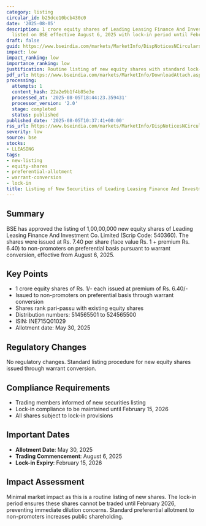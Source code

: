 ```yaml
---
category: listing
circular_id: b25dce10bcb430c0
date: '2025-08-05'
description: 1 crore equity shares of Leading Leasing Finance And Investment Co. Limited
  listed on BSE effective August 6, 2025 with lock-in period until February 15, 2026.
draft: false
guid: https://www.bseindia.com/markets/MarketInfo/DispNoticesNCirculars.aspx?Noticeid={758303C3-CB25-4038-86B9-313CF39152CE}&noticeno=20250805-24&dt=08/05/2025&icount=24&totcount=61&flag=0
impact: low
impact_ranking: low
importance_ranking: low
justification: Routine listing of new equity shares with standard lock-in provisions
pdf_url: https://www.bseindia.com/markets/MarketInfo/DownloadAttach.aspx?id=20250805-24&attachedId=
processing:
  attempts: 1
  content_hash: 22a2e9b1f4b85e3e
  processed_at: '2025-08-05T18:44:23.359431'
  processor_version: '2.0'
  stage: completed
  status: published
published_date: '2025-08-05T10:37:41+00:00'
rss_url: https://www.bseindia.com/markets/MarketInfo/DispNoticesNCirculars.aspx?Noticeid={758303C3-CB25-4038-86B9-313CF39152CE}&noticeno=20250805-24&dt=08/05/2025&icount=24&totcount=61&flag=0
severity: low
source: bse
stocks:
- LLEASING
tags:
- new-listing
- equity-shares
- preferential-allotment
- warrant-conversion
- lock-in
title: Listing of New Securities of Leading Leasing Finance And Investment Co. Limited
---
```


## Summary

BSE has approved the listing of 1,00,00,000 new equity shares of Leading Leasing Finance And Investment Co. Limited (Scrip Code: 540360). The shares were issued at Rs. 7.40 per share (face value Rs. 1 + premium Rs. 6.40) to non-promoters on preferential basis pursuant to warrant conversion, effective from August 6, 2025.

## Key Points

- 1 crore equity shares of Rs. 1/- each issued at premium of Rs. 6.40/-
- Issued to non-promoters on preferential basis through warrant conversion
- Shares rank pari-passu with existing equity shares
- Distribution numbers: 514565501 to 524565500
- ISIN: INE715Q01029
- Allotment date: May 30, 2025

## Regulatory Changes

No regulatory changes. Standard listing procedure for new equity shares issued through warrant conversion.

## Compliance Requirements

- Trading members informed of new securities listing
- Lock-in compliance to be maintained until February 15, 2026
- All shares subject to lock-in provisions

## Important Dates

- **Allotment Date**: May 30, 2025
- **Trading Commencement**: August 6, 2025
- **Lock-in Expiry**: February 15, 2026

## Impact Assessment

Minimal market impact as this is a routine listing of new shares. The lock-in period ensures these shares cannot be traded until February 2026, preventing immediate dilution concerns. Standard preferential allotment to non-promoters increases public shareholding.